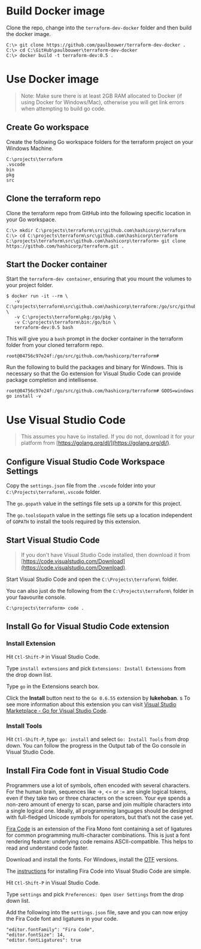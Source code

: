 # Build Docker image

Clone the repo, change into the `terraform-dev-docker` folder and then build the docker image.

```
C:\> git clone https://github.com/paulbouwer/terraform-dev-docker .
C:\> cd C:\GitHub\paulbouwer\terraform-dev-docker
C:\> docker build -t terraform-dev:0.5 .
```

# Use Docker image

> Note: Make sure there is at least 2GB RAM allocated to Docker (if using Docker for Windows/Mac), otherwise you will get link errors when attempting to build go code.

## Create Go workspace

Create the following Go workspace folders for the terraform project on your Windows Machine.

```
C:\projects\terraform
.vscode
bin
pkg
src
```

## Clone the terraform repo

Clone the terraform repo from GitHub into the following specific location in your Go workspace.

```
C:\> mkdir C:\projects\terraform\src\github.com\hashicorp\terraform 
C:\> cd C:\projects\terraform\src\github.com\hashicorp\terraform 
C:\projects\terraform\src\github.com\hashicorp\terraform> git clone https://github.com/hashicorp/terraform.git .
```

## Start the Docker container

Start the `terraform-dev container`, ensuring that you mount the volumes to your project folder.

```
$ docker run -it --rm \
   -v C:\projects\terraform\src\github.com\hashicorp\terraform:/go/src/github.com/hashicorp/terraform \
   -v C:\projects\terraform\pkg:/go/pkg \
   -v C:\projects\terraform\bin:/go/bin \
   terraform-dev:0.5 bash
```

This will give you a `bash` prompt in the docker container in the terraform folder from your cloned terraform repo. 

```
root@04756c97e24f:/go/src/github.com/hashicorp/terraform# 
```

Run the following to build the packages and binary for Windows. This is necessary so that the Go extension for Visual Studio Code can provide package completion and intellisense.

```
root@04756c97e24f:/go/src/github.com/hashicorp/terraform# GOOS=windows go install -v
```

# Use Visual Studio Code

> This assumes you have `Go` installed. If you do not, download it for your platform from [https://golang.org/dl/](https://golang.org/dl/). 


## Configure Visual Studio Code Workspace Settings

Copy the `settings.json` file from the `.vscode` folder into your `C:\Projects\terraform\.vscode` folder. 

The `go.gopath` value in the settings file sets up a `GOPATH` for this project. 

The `go.toolsGopath` value in the settings file sets up a location independent of `GOPATH` to install the tools required by this extension.

## Start Visual Studio Code

> If you don't have Visual Studio Code installed, then download it from [https://code.visualstudio.com/Download](https://code.visualstudio.com/Download).

Start Visual Studio Code and open the `C:\Projects\terraform\` folder. 

You can also just do the following from the `C:\Projects\terraform\` folder in your faavourite console.

```
C:\projects\terraform> code .
```

## Install Go for Visual Studio Code extension

### Install Extension

Hit `Ctl-Shift-P` in Visual Studio Code. 

Type `install extensions` and pick `Extensions: Install Extensions` from the drop down list.

Type `go` in the Extensions search box.

Click the **Install** button next to the `Go 0.6.55` extension by **lukehoban**.
s
To see more information about this extension you can visit [Visual Studio Marketplace - 
Go for Visual Studio Code](https://marketplace.visualstudio.com/items?itemName=lukehoban.Go).

### Install Tools

Hit `Ctl-Shift-P`, type `go: install` and select `Go: Install Tools` from drop down. You can follow the progress in the Output tab of the Go console in Visual Studio Code.

## Install Fira Code font in Visual Studio Code

Programmers use a lot of symbols, often encoded with several characters. For the human brain, sequences like ->, <= or := are single logical tokens, even if they take two or three characters on the screen. Your eye spends a non-zero amount of energy to scan, parse and join multiple characters into a single logical one. Ideally, all programming languages should be designed with full-fledged Unicode symbols for operators, but that’s not the case yet.

[Fira Code](https://github.com/tonsky/FiraCode) is an extension of the Fira Mono font containing a set of ligatures for common programming multi-character combinations. This is just a font rendering feature: underlying code remains ASCII-compatible. This helps to read and understand code faster.

Download and install the fonts. For Windows, install the [OTF](https://github.com/tonsky/FiraCode/tree/master/distr/otf) versions.

The [instructions](https://github.com/tonsky/FiraCode/wiki/VS-Code-Instructions) for installing Fira Code into Visual Studio Code are simple.

Hit `Ctl-Shift-P` in Visual Studio Code.

Type `settings` and pick `Preferences: Open User Settings` from the drop down list.

Add the following into the `settings.json` file, save and you can now enjoy the Fira Code font and ligatures in your code.

```
"editor.fontFamily": "Fira Code",
"editor.fontSize": 14,
"editor.fontLigatures": true
```
